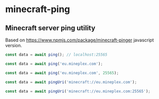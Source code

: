 # minecraft-ping
## Minecraft server ping utility

Based on https://www.npmjs.com/package/minecraft-pinger javascript version.

```javascript
const data = await ping(); // localhost:25565
```

```javascript
const data = await ping('eu.mineplex.com');
```

```javascript
const data = await ping('eu.mineplex.com', 25565);
```

```javascript
const data = await pingUri('minecraft://eu.mineplex.com');
```

```javascript
const data = await pingUri('minecraft://eu.mineplex.com:25565');
```